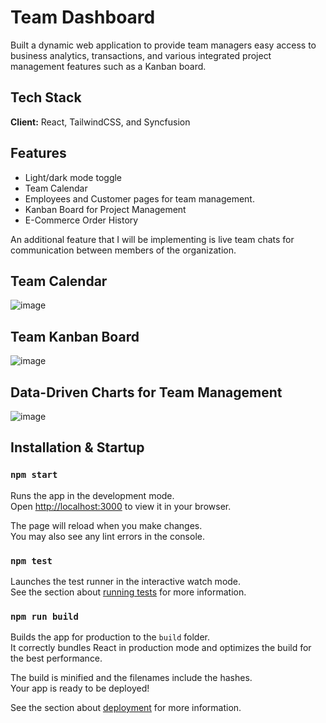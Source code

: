 
# Team Dashboard

Built a dynamic web application to provide team managers easy access to business analytics, transactions, and various integrated project management features such as a Kanban board.

## Tech Stack

**Client:** React, TailwindCSS, and Syncfusion

## Features

- Light/dark mode toggle
- Team Calendar
- Employees and Customer pages for team management.
- Kanban Board for Project Management
- E-Commerce Order History

An additional feature that I will be implementing is live team chats for communication between members of the organization. 

## Team Calendar
![image](https://user-images.githubusercontent.com/100702778/221717168-da8fbda0-8e7d-4015-8016-42d3b5e9bb52.png)

## Team Kanban Board
![image](https://user-images.githubusercontent.com/100702778/221717286-9f203180-6a53-4171-a820-23301a53a3ed.png)

## Data-Driven Charts for Team Management
![image](https://user-images.githubusercontent.com/100702778/221717348-e52c1ee3-3089-49fb-b123-8778662b22d6.png)

## Installation & Startup
### `npm start`

Runs the app in the development mode.\
Open [http://localhost:3000](http://localhost:3000) to view it in your browser.

The page will reload when you make changes.\
You may also see any lint errors in the console.

### `npm test`

Launches the test runner in the interactive watch mode.\
See the section about [running tests](https://facebook.github.io/create-react-app/docs/running-tests) for more information.

### `npm run build`

Builds the app for production to the `build` folder.\
It correctly bundles React in production mode and optimizes the build for the best performance.

The build is minified and the filenames include the hashes.\
Your app is ready to be deployed!

See the section about [deployment](https://facebook.github.io/create-react-app/docs/deployment) for more information.
